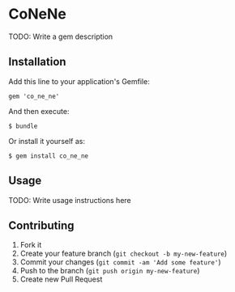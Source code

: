 # CoNeNe

TODO: Write a gem description

## Installation

Add this line to your application's Gemfile:

    gem 'co_ne_ne'

And then execute:

    $ bundle

Or install it yourself as:

    $ gem install co_ne_ne

## Usage

TODO: Write usage instructions here

## Contributing

1. Fork it
2. Create your feature branch (`git checkout -b my-new-feature`)
3. Commit your changes (`git commit -am 'Add some feature'`)
4. Push to the branch (`git push origin my-new-feature`)
5. Create new Pull Request
